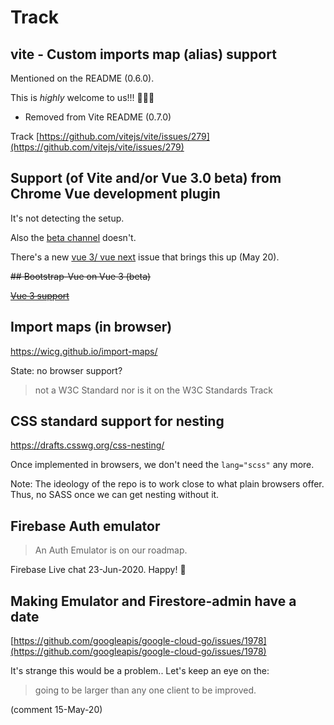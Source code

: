 # Track

## vite - Custom imports map (alias) support

Mentioned on the README (0.6.0). 

This is *highly* welcome to us!!! 🎉🎊🍬

- Removed from Vite README (0.7.0)

Track [https://github.com/vitejs/vite/issues/279](https://github.com/vitejs/vite/issues/279)


## Support (of Vite and/or Vue 3.0 beta) from Chrome Vue development plugin

It's not detecting the setup.

Also the [beta channel](https://chrome.google.com/webstore/detail/vuejs-devtools/ljjemllljcmogpfapbkkighbhhppjdbg) doesn't.

<!--
The [issues](https://github.com/vuejs/vue-devtools/issues) do not mention anything about Vite or Vue 3 beta (28-Apr-20). When they do, add the direct link here.
-->

There's a new [vue 3/ vue next](https://github.com/vuejs/vue-devtools/issues/1199) issue that brings this up (May 20).


<strike>
## Bootstrap-Vue on Vue 3 (beta)

[Vue 3 support](https://github.com/bootstrap-vue/bootstrap-vue/issues/5196)</strike>


## Import maps (in browser)

https://wicg.github.io/import-maps/

State: no browser support?

>not a W3C Standard nor is it on the W3C Standards Track


## CSS standard support for nesting

https://drafts.csswg.org/css-nesting/

Once implemented in browsers, we don't need the `lang="scss"` any more.

Note: The ideology of the repo is to work close to what plain browsers offer. Thus, no SASS once we can get nesting without it.


## Firebase Auth emulator

>An Auth Emulator is on our roadmap.

Firebase Live chat 23-Jun-2020.  Happy!  🦋


## Making Emulator and Firestore-admin have a date

[https://github.com/googleapis/google-cloud-go/issues/1978](https://github.com/googleapis/google-cloud-go/issues/1978)

It's strange this would be a problem.. Let's keep an eye on the:

>going to be larger than any one client to be improved.

(comment 15-May-20)





